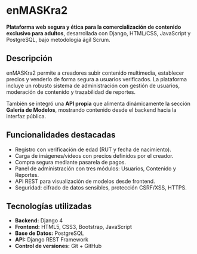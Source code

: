 # enMASKra2

**Plataforma web segura y ética para la comercialización de contenido exclusivo para adultos**, desarrollada con Django, HTML/CSS, JavaScript y PostgreSQL, bajo metodología ágil Scrum.

## Descripción

enMASKra2 permite a creadores subir contenido multimedia, establecer precios y venderlo de forma segura a usuarios verificados. La plataforma incluye un robusto sistema de administración con gestión de usuarios, moderación de contenido y trazabilidad de reportes.

También se integró una **API propia** que alimenta dinámicamente la sección **Galería de Modelos**, mostrando contenido desde el backend hacia la interfaz pública.

## Funcionalidades destacadas

- Registro con verificación de edad (RUT y fecha de nacimiento).
- Carga de imágenes/videos con precios definidos por el creador.
- Compra segura mediante pasarela de pagos.
- Panel de administración con tres módulos: Usuarios, Contenido y Reportes.
- API REST para visualización de modelos desde frontend.
- Seguridad: cifrado de datos sensibles, protección CSRF/XSS, HTTPS.

## Tecnologías utilizadas

- **Backend:** Django 4
- **Frontend:** HTML5, CSS3, Bootstrap, JavaScript
- **Base de Datos:** PostgreSQL
- **API:** Django REST Framework
- **Control de versiones:** Git + GitHub

